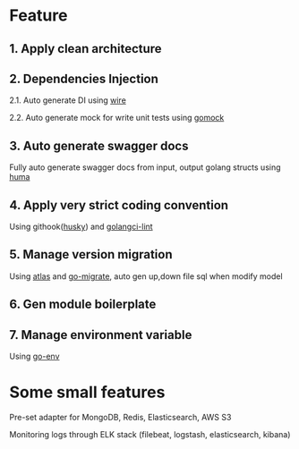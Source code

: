 # Feature

## 1. Apply clean architecture

## 2. Dependencies Injection
2.1. Auto generate DI using [wire](https://github.com/google/wire)

2.2. Auto generate mock for write unit tests using [gomock](https://github.com/uber-go/mock)

## 3. Auto generate swagger docs
Fully auto generate swagger docs from input, output golang structs using [huma](https://github.com/danielgtaylor/huma)

## 4. Apply very strict coding convention
Using githook([husky](https://github.com/automation-co/husky)) and [golangci-lint](https://github.com/golangci/golangci-lint)

## 5. Manage version migration
Using [atlas](https://github.com/ariga/atlas) and [go-migrate](https://github.com/golang-migrate/migrate), auto gen up,down file sql when modify model

## 6. Gen module boilerplate

## 7. Manage environment variable
Using [go-env](https://github.com/Netflix/go-env)

# Some small features

Pre-set adapter for MongoDB, Redis, Elasticsearch, AWS S3

Monitoring logs through ELK stack (filebeat, logstash, elasticsearch, kibana)
